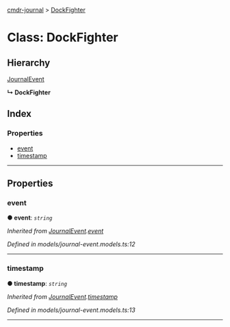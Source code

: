 [cmdr-journal](../README.md) > [DockFighter](../classes/dockfighter.md)



# Class: DockFighter

## Hierarchy


 [JournalEvent](journalevent.md)

**↳ DockFighter**







## Index

### Properties

* [event](dockfighter.md#event)
* [timestamp](dockfighter.md#timestamp)



---
## Properties
<a id="event"></a>

###  event

**●  event**:  *`string`* 

*Inherited from [JournalEvent](journalevent.md).[event](journalevent.md#event)*

*Defined in models/journal-event.models.ts:12*





___

<a id="timestamp"></a>

###  timestamp

**●  timestamp**:  *`string`* 

*Inherited from [JournalEvent](journalevent.md).[timestamp](journalevent.md#timestamp)*

*Defined in models/journal-event.models.ts:13*





___


